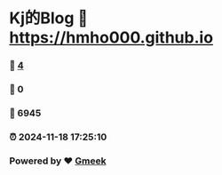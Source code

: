 # Kj的Blog :link: https://hmho000.github.io 
### :page_facing_up: [4](https://hmho000.github.io/tag.html) 
### :speech_balloon: 0 
### :hibiscus: 6945 
### :alarm_clock: 2024-11-18 17:25:10 
### Powered by :heart: [Gmeek](https://github.com/Meekdai/Gmeek)
